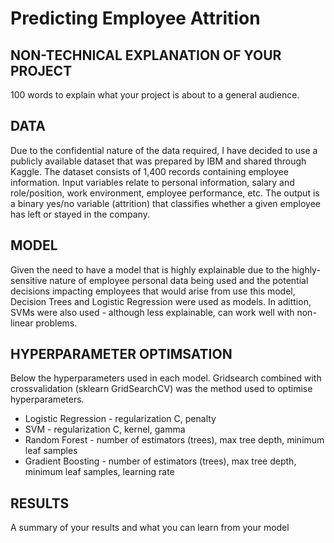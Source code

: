 # Predicting Employee Attrition


## NON-TECHNICAL EXPLANATION OF YOUR PROJECT
100 words to explain what your project is about to a general audience. 

## DATA
Due to the confidential nature of the data required, I have decided to use a publicly available dataset that was prepared by IBM and shared through Kaggle. The dataset consists of 1,400 records containing employee information. Input variables relate to personal information, salary and role/position, work environment, employee performance, etc. The output is a binary yes/no variable (attrition) that classifies whether a given employee has left or stayed in the company.

## MODEL 
Given the need to have a model that is highly explainable due to the highly-sensitive nature of employee personal data being used and the potential decisions impacting employees that would arise from use this model,  Decision Trees and Logistic Regression were used as models. In adittion, SVMs were also used - although less explainable, can work well with non-linear problems.

## HYPERPARAMETER OPTIMSATION
Below the hyperparameters used in each model. Gridsearch combined with crossvalidation (sklearn GridSearchCV) was the method used to optimise hyperparameters.
- Logistic Regression - regularization C, penalty
- SVM - regularization C, kernel, gamma
- Random Forest - number of estimators (trees), max tree depth, minimum leaf samples
- Gradient Boosting - number of estimators (trees), max tree depth, minimum leaf samples, learning rate

## RESULTS
A summary of your results and what you can learn from your model 

